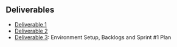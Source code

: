 ## Deliverables
- [Deliverable 1](./d1.pdf)
- [Deliverable 2](./d2.pdf)
- [Deliverable 3](./d3.pdf): Environment Setup, Backlogs and Sprint #1 Plan
